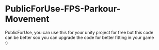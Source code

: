 # PublicForUse-FPS-Parkour-Movement
PublicForUse, you can use this for your unity project for free but this code can be better soo you can upgrade the code for better fitting in your game :)
